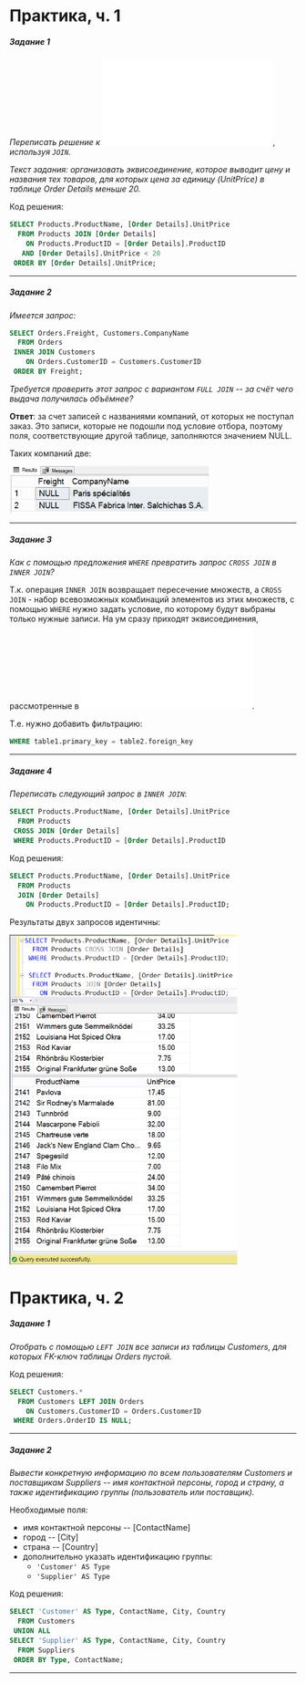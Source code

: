 # Практика, ч. 1

##### Задание 1

*Переписать решение к ![заданию 2](../lesson_8/sql_lesson8_prac.md), используя `JOIN`.*

*Текст задания: организовать эквисоединение, которое выводит цену и названия тех товаров, для которых цена за единицу (UnitPrice) в таблице Order Details меньше 20.*

Код решения:
```sql
SELECT Products.ProductName, [Order Details].UnitPrice
  FROM Products JOIN [Order Details]
    ON Products.ProductID = [Order Details].ProductID
   AND [Order Details].UnitPrice < 20
 ORDER BY [Order Details].UnitPrice;
```

---

##### Задание 2

*Имеется запрос:*
```SQL
SELECT Orders.Freight, Customers.CompanyName
  FROM Orders
 INNER JOIN Customers
    ON Orders.CustomerID = Customers.CustomerID
 ORDER BY Freight;
```

*Требуется проверить этот запрос с вариантом `FULL JOIN` -- за счёт чего выдача получилась объёмнее?*

**Ответ**: за счет записей с названиями компаний, от которых не поступал заказ. Это записи, которые не подошли под условие отбора, поэтому поля, соответствующие другой таблице, заполняются значением NULL.

Таких компаний две:

<img src="les10_task2.png" width=350 />

---

##### Задание 3

*Как с помощью предложения `WHERE` превратить запрос `CROSS JOIN` в `INNER JOIN`?*

Т.к. операция `INNER JOIN` возвращает пересечение множеств, а `CROSS JOIN` - набор всевозможных комбинаций элементов из этих множеств, с помощью `WHERE` нужно задать условие, по которому будут выбраны только нужные записи. На ум сразу приходят эквисоединения, рассмотренные в ![занятии 8](../lesson_8/sql_lesson8_notes.md).

Т.е. нужно добавить фильтрацию:
```sql
WHERE table1.primary_key = table2.foreign_key
```

---

##### Задание 4

*Переписать следующий запрос в `INNER JOIN`*:

```sql
SELECT Products.ProductName, [Order Details].UnitPrice
  FROM Products
 CROSS JOIN [Order Details]
 WHERE Products.ProductID = [Order Details].ProductID
```

Код решения:
```sql
SELECT Products.ProductName, [Order Details].UnitPrice
  FROM Products
  JOIN [Order Details]
    ON Products.ProductID = [Order Details].ProductID;
```

Результаты двух запросов идентичны:

<img src="les10_task4.png" width=400 />

# Практика, ч. 2

##### Задание 1

*Отобрать с помощью `LEFT JOIN` все записи из таблицы Customers, для которых FK-ключ таблицы Orders пустой.*

Код решения:
```sql
SELECT Customers.*
  FROM Customers LEFT JOIN Orders
    ON Customers.CustomerID = Orders.CustomerID
 WHERE Orders.OrderID IS NULL;
```

---

##### Задание 2

*Вывести конкретную информацию по всем пользователям Customers и поставщикам Suppliers -- имя контактной персоны, город и страну, а также идентификацию группы (пользователь или поставщик).*

Необходимые поля:
- имя контактной персоны -- [ContactName]
- город -- [City]
- страна -- [Country]
- дополнительно указать идентификацию группы:
    - `'Customer' AS Type`
    - `'Supplier' AS Type`

Код решения:
```sql
SELECT 'Customer' AS Type, ContactName, City, Country
  FROM Customers
 UNION ALL
SELECT 'Supplier' AS Type, ContactName, City, Country
  FROM Suppliers
 ORDER BY Type, ContactName;
```

---
